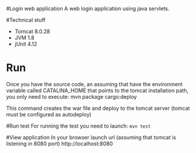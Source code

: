 #Login web application
A web login application using java servlets.

#Technical stuff
* Tomcat 8.0.28
* JVM 1.8
* jUnit 4.12

# Run
Once you have the source code, an assuming that have the environment variable called CATALINA_HOME that points to the tomcat installation path, you only need to execute:
mvn package cargo:deploy

This command creates the war file and deploy to the tomcat server (tomcat must be configured as autodeploy)

#Run test
For running the test you need to launch:
`mvn test`

#View application
In your browser launch url (assuming that tomcat is listening in 8080 port)
http://localhost:8080
